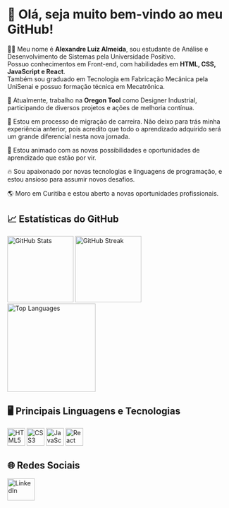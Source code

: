 # 🎯 Olá, seja muito bem-vindo ao meu GitHub!

🙋🏽 Meu nome é **Alexandre Luiz Almeida**, sou estudante de Análise e Desenvolvimento de Sistemas pela Universidade Positivo.  
Possuo conhecimentos em Front-end, com habilidades em **HTML, CSS, JavaScript e React**.  
Também sou graduado em Tecnologia em Fabricação Mecânica pela UniSenai e possuo formação técnica em Mecatrônica.

🔭 Atualmente, trabalho na **Oregon Tool** como Designer Industrial, participando de diversos projetos e ações de melhoria contínua.

🌱 Estou em processo de migração de carreira. Não deixo para trás minha experiência anterior, pois acredito que todo o aprendizado adquirido será um grande diferencial nesta nova jornada.

🚀 Estou animado com as novas possibilidades e oportunidades de aprendizado que estão por vir.

🔥 Sou apaixonado por novas tecnologias e linguagens de programação, e estou ansioso para assumir novos desafios.

🌎 Moro em Curitiba e estou aberto a novas oportunidades profissionais.

## 📈 Estatísticas do GitHub

<p align="left">
  <img src="https://github-readme-stats.vercel.app/api?username=Alexandre2552&hide_title=false&hide_rank=true&show_icons=true&include_all_commits=true&count_private=true&disable_animations=false&theme=dracula&locale=pt-br&hide_border=false" height="150" alt="GitHub Stats" />
  <img src="https://streak-stats.demolab.com?user=Alexandre2552&locale=pt-br&mode=daily&theme=dracula&hide_border=false&border_radius=5" height="150" alt="GitHub Streak" />
  <img src="https://github-readme-stats.vercel.app/api/top-langs?username=Alexandre2552&locale=pt-br&hide_title=false&layout=compact&card_width=320&langs_count=10&theme=dracula&hide_border=false" height="200" alt="Top Languages" />
</p>

## 🖥️ Principais Linguagens e Tecnologias

<p align="left">
  <img src="https://cdn.jsdelivr.net/gh/devicons/devicon/icons/html5/html5-original.svg" height="40" alt="HTML5" />
  <img src="https://cdn.jsdelivr.net/gh/devicons/devicon/icons/css3/css3-original.svg" height="40" alt="CSS3" />
  <img src="https://cdn.jsdelivr.net/gh/devicons/devicon/icons/javascript/javascript-original.svg" height="40" alt="JavaScript" />
  <img src="https://cdn.jsdelivr.net/gh/devicons/devicon/icons/react/react-original.svg" height="40" alt="React" />
</p>

## 🌐 Redes Sociais

<p align="left">
  <a href="https://www.linkedin.com/in/alexandreluizalmeida/" target="_blank">
    <img src="https://raw.githubusercontent.com/maurodesouza/profile-readme-generator/master/src/assets/icons/social/linkedin/default.svg" width="62" height="50" alt="LinkedIn" />
  </a>
</p>
